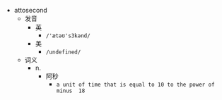 - attosecond
  - 发音
    - 英
      - `/'ætəʊ's3kənd/`
    - 美
      - `/undefined/`
  - 词义
    - n.
      - 阿秒
        - `a unit of time that is equal to 10 to the power of  minus  18`
